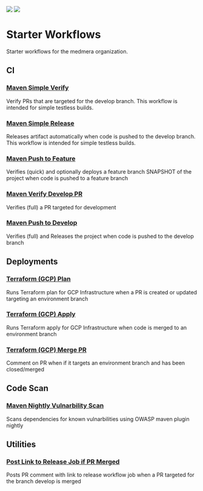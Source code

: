 ![](https://img.shields.io/badge/Repository-GitHub-5534eb)
![](https://img.shields.io/badge/Language-Yaml-1a3a99)
# Starter Workflows
Starter workflows for the medmera organization.
## CI
### [Maven Simple Verify](workflow-templates/maven-simple-verify.yml)
Verify PRs that are targeted for the develop branch. This workflow is intended for simple testless builds.

### [Maven Simple Release](workflow-templates/maven-simple-release.yml)
Releases artifact automatically when code is pushed to the develop branch. This workflow is intended for simple testless builds.

### [Maven Push to Feature](workflow-templates/maven-push-to-feature.yml)
Verifies (quick) and optionally deploys a feature branch SNAPSHOT of the project when code is pushed to a feature branch

### [Maven Verify Develop PR](workflow-templates/maven-verify-develop-pr.yml)
Verifies (full) a PR targeted for development

### [Maven Push to Develop](workflow-templates/maven-push-to-develop.yml)
Verifies (full) and Releases the project when code is pushed to the develop branch

## Deployments
### [Terraform (GCP) Plan](workflow-templates/terraform-gcp-plan.yml)
Runs Terraform plan for GCP Infrastructure when a PR is created or updated targeting an environment branch

### [Terraform (GCP) Apply](workflow-templates/terraform-gcp-apply.yml)
Runs Terraform apply for GCP Infrastructure when code is merged to an environment branch

### [Terraform (GCP) Merge PR](workflow-templates/terraform-gcp-merge-pr.yml)
Comment on PR when if it targets an environment branch and has been closed/merged

## Code Scan
### [Maven Nightly Vulnarbility Scan](workflow-templates/maven-owasp-nightly-vulnarbility-scan.yml)
Scans dependencies for known vulnarbilities using OWASP maven plugin nightly

## Utilities
### [Post Link to Release Job if PR Merged](workflow-templates/post-link-to-release-job-if-pr-merged.yml)
Posts PR comment with link to release workflow job when a PR targeted for the branch develop is merged
